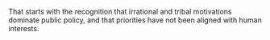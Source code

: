 That starts with the recognition that irrational and tribal motivations dominate public policy, and that priorities have not been aligned with human interests.